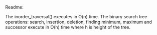 Readme:

The inorder_traversal() executes in O(n) time.
The binary search tree operations: search, insertion, deletion, finding minimum, maximum and successor 
execute in O(h) time where h is height of the tree.
